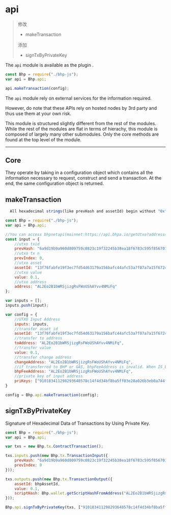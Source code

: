 # api

> 修改
>
> - makeTransaction
>
> 添加
>
> - signTxByPrivateKey

The `api` module is available as the plugin .

```js
const Bhp = require("./bhp-js");
var api = Bhp.api;

api.makeTransaction(config);
```

The `api` module rely on external services for the information required.

However, do note that these APIs rely on hosted nodes by 3rd party and thus use them at your own risk.

This module is structured slightly different from the rest of the modules. While the rest of the modules are flat in terms of hierachy, this module is composed of largely many other submodules. Only the core methods are found at the top level of the module.

---

## Core

They operate by taking in a configuration object which contains all the information necessary to request, construct and send a transaction. At the end, the same configuration object is returned.

## makeTransaction

```js
  All hexadecimal strings(like prevHash and assetId) begin without "0x".
```

```js
const Bhp = require("./bhp-js");
var api = Bhp.api;

//You can access bhpnetapi(mainnet:https://api.bhpa.io/getUtxo?address=youaraddress, testnet:http://47.103.46.191/interface/getUtxo?address=youraddress) to get UTXO of the specified address.
const input = {     
    //utxo txid
    prevHash: "6a9d19b9a960d809759c0823c19f32245b38ea18f6783c595f8567010f14b188",
    //utxo tx n
    prevIndex: 0,
    //utxo asset
    assetId: "13f76fabfe19f3ec7fd54d63179a156bafc44afc53a7f07a7a15f6724c0aa854",
    //utxo value
    value: 0.1,
    //utxo address
    address: "AL2Eo2B1bWRSjizgRsFWoUShAYvv4NMiFq"
};

var inputs = [];
inputs.push(input);

var config = {
    //UTXO Input Address
    inputs: inputs,
    //transfer asset id
    assetId: "13f76fabfe19f3ec7fd54d63179a156bafc44afc53a7f07a7a15f6724c0aa854",
    //transfer to address
    toAddress: "AL2Eo2B1bWRSjizgRsFWoUShAYvv4NMiFq",
    //transfer value
    value: 0.1,
    //transfer change address
    changeAddress: "AL2Eo2B1bWRSjizgRsFWoUShAYvv4NMiFq",
    //if transferred to BHP or GAS, bhpFeeAddress is invalid. When IS_BHP_FEE is configured as true, the address is bhp fee change dress (no token fee is currently charged).
    bhpFeeAddress: "AL2Eo2B1bWRSjizgRsFWoUShAYvv4NMiFq",
    //private key of input address
    priKeys: ["910183411298293648578c14f4d34bf8ba5ff03e28a026b3eb0a744f589b05d3"]
}

config = Bhp.api.makeTransaction(config);
```

## signTxByPrivateKey

Signature of Hexadecimal Data of Transactions by Using Private Key.

```js
const Bhp = require("./bhp-js");
var api = Bhp.api;

var txs = new Bhp.tx.ContractTransaction();

txs.inputs.push(new Bhp.tx.TransactionInput({
    prevHash: "6a9d19b9a960d809759c0823c19f32245b38ea18f6783c595f8567010f14b188",
    prevIndex: 0
}));

txs.outputs.push(new Bhp.tx.TransactionOutput({
    assetId: bhpAssetId,
    value: 0.1,
    scriptHash: Bhp.wallet.getScriptHashFromAddress("AL2Eo2B1bWRSjizgRsFWoUShAYvv4NMiFq")
}));

Bhp.api.signTxByPrivateKey(txs, ["910183411298293648578c14f4d34bf8ba5ff03e28a026b3eb0a744f589b05d3"]);

```



